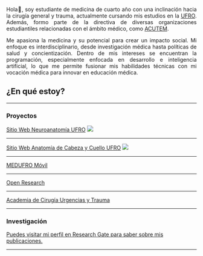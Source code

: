 <p align="justify">Hola👋, soy estudiante de medicina de cuarto año con una inclinación hacia la cirugía general y trauma, actualmente cursando  mis estudios en la <a href="https://www.ufro.cl">UFRO</a>. Además, formo parte de la directiva de diversas organizaciones estudiantiles relacionadas con el ámbito médico, como <a href="https://acutem.cl">ACUTEM</a>.</p>
  <p align="justify">Me apasiona la medicina y su potencial para crear un impacto social. Mi enfoque es interdisciplinario, desde investigación médica hasta políticas de salud y concientización. Dentro de mis intereses se encuentran la programación, especialmente enfocada en desarrollo e inteligencia artificial, lo que me permite fusionar mis habilidades técnicas con mi vocación médica para innovar en educación médica.</p>

## ¿En qué estoy?

---

### Proyectos

[Sitio Web Neuroanatomía UFRO]()
<img src="https://github.com/camiladiazh/camiladiazh.github.io/assets/73513072/8bf6b486-d052-4e6f-ab7d-cc1b73311e24"/>

---
[Sitio Web Anatomía de Cabeza y Cuello UFRO]()
<img src="https://github.com/camiladiazh/camiladiazh.github.io/assets/73513072/430d7d02-e125-43c4-aecd-f08b46472770"/>

---
[MEDUFRO Móvil]()
<img src=""/>

---
[Open Research](https://instagram.com/openresearch.cl)
<img src=""/>

---
[Academia de Cirugía Urgencias y Trauma](https://acutem.cl)
<img src=""/>

---

### Investigación
[Puedes visitar mi perfil en Research Gate para saber sobre mis publicaciones.]([http://example.com/](https://www.researchgate.net/profile/Camila-Diaz-Hermosilla-2))

---




